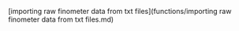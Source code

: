 [importing raw finometer data from txt files](functions/importing raw finometer data from txt files.md)
